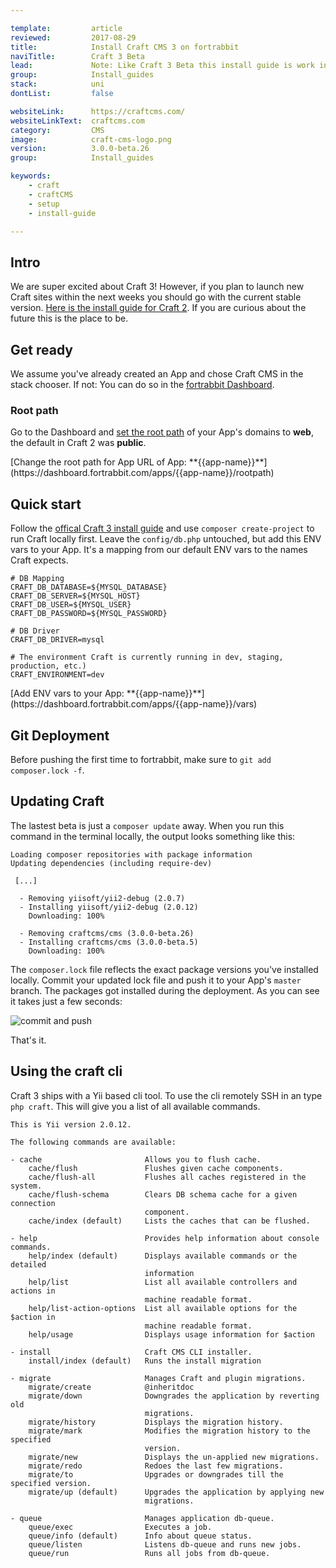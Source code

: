 ```yaml
---

template:         article
reviewed:         2017-08-29
title:            Install Craft CMS 3 on fortrabbit
naviTitle:        Craft 3 Beta
lead:             Note: Like Craft 3 Beta this install guide is work in progress.
group:            Install_guides
stack:            uni
dontList:         false

websiteLink:      https://craftcms.com/
websiteLinkText:  craftcms.com
category:         CMS
image:            craft-cms-logo.png
version:          3.0.0-beta.26
group:            Install_guides

keywords:
    - craft
    - craftCMS
    - setup
    - install-guide

---
```



## Intro

We are super excited about Craft 3! However, if you plan to launch new Craft sites within the next weeks you should go with the current stable version. [Here is the install guide for Craft 2](/install-craft-2-uni). If you are curious about the future this is the place to be.


## Get ready

We assume you've already created an App and chose Craft CMS in the stack chooser. If not: You can do so in the [fortrabbit Dashboard](/dashboard).

### Root path

Go to the Dashboard and [set the root path](/app#toc-root-path) of your App's domains to **web**, the default in Craft 2 was **public**.

<div markdown="1" data-user="known">
[Change the root path for App URL of App: **{{app-name}}**](https://dashboard.fortrabbit.com/apps/{{app-name}}/rootpath)
</div>


## Quick start

Follow the [offical Craft 3 install guide](https://github.com/craftcms/docs/blob/master/en/installation.md) and use `composer create-project` to run Craft locally first. 
Leave the `config/db.php` untouched, but add this ENV vars to your App. It's a mapping from our default ENV vars to the names Craft expects. 

```plain
# DB Mapping
CRAFT_DB_DATABASE=${MYSQL_DATABASE}
CRAFT_DB_SERVER=${MYSQL_HOST}
CRAFT_DB_USER=${MYSQL_USER}
CRAFT_DB_PASSWORD=${MYSQL_PASSWORD}

# DB Driver
CRAFT_DB_DRIVER=mysql

# The environment Craft is currently running in dev, staging, production, etc.)
CRAFT_ENVIRONMENT=dev

```

<div markdown="1" data-user="known">
[Add ENV vars to your App: **{{app-name}}**](https://dashboard.fortrabbit.com/apps/{{app-name}}/vars)
</div>

## Git Deployment

Before pushing the first time to fortrabbit, make sure to `git add composer.lock -f`.


## Updating Craft

The lastest beta is just a `composer update` away. When you run this command in the terminal locally, the output looks something like this: 

```plain
Loading composer repositories with package information
Updating dependencies (including require-dev)

 [...]
 
  - Removing yiisoft/yii2-debug (2.0.7)
  - Installing yiisoft/yii2-debug (2.0.12)
    Downloading: 100%

  - Removing craftcms/cms (3.0.0-beta.26)
  - Installing craftcms/cms (3.0.0-beta.5)
    Downloading: 100%
```

The `composer.lock` file reflects the exact package versions you've installed locally. Commit your updated lock file and push it to your App's `master` branch. The packages got installed during the deployment. As you can see it takes just a few seconds:

![commit and push](https://static.frbit.name/img/help/craft3-composer-update.gif)

That's it. 


## Using the craft cli

Craft 3 ships with a Yii based cli tool. To use the cli remotely SSH in an type `php craft`. This will give you a list of all available commands.

```
This is Yii version 2.0.12.

The following commands are available:

- cache                       Allows you to flush cache.
    cache/flush               Flushes given cache components.
    cache/flush-all           Flushes all caches registered in the system.
    cache/flush-schema        Clears DB schema cache for a given connection
                              component.
    cache/index (default)     Lists the caches that can be flushed.

- help                        Provides help information about console commands.
    help/index (default)      Displays available commands or the detailed
                              information
    help/list                 List all available controllers and actions in
                              machine readable format.
    help/list-action-options  List all available options for the $action in
                              machine readable format.
    help/usage                Displays usage information for $action

- install                     Craft CMS CLI installer.
    install/index (default)   Runs the install migration

- migrate                     Manages Craft and plugin migrations.
    migrate/create            @inheritdoc
    migrate/down              Downgrades the application by reverting old
                              migrations.
    migrate/history           Displays the migration history.
    migrate/mark              Modifies the migration history to the specified
                              version.
    migrate/new               Displays the un-applied new migrations.
    migrate/redo              Redoes the last few migrations.
    migrate/to                Upgrades or downgrades till the specified version.
    migrate/up (default)      Upgrades the application by applying new
                              migrations.

- queue                       Manages application db-queue.
    queue/exec                Executes a job.
    queue/info (default)      Info about queue status.
    queue/listen              Listens db-queue and runs new jobs.
    queue/run                 Runs all jobs from db-queue.

```
